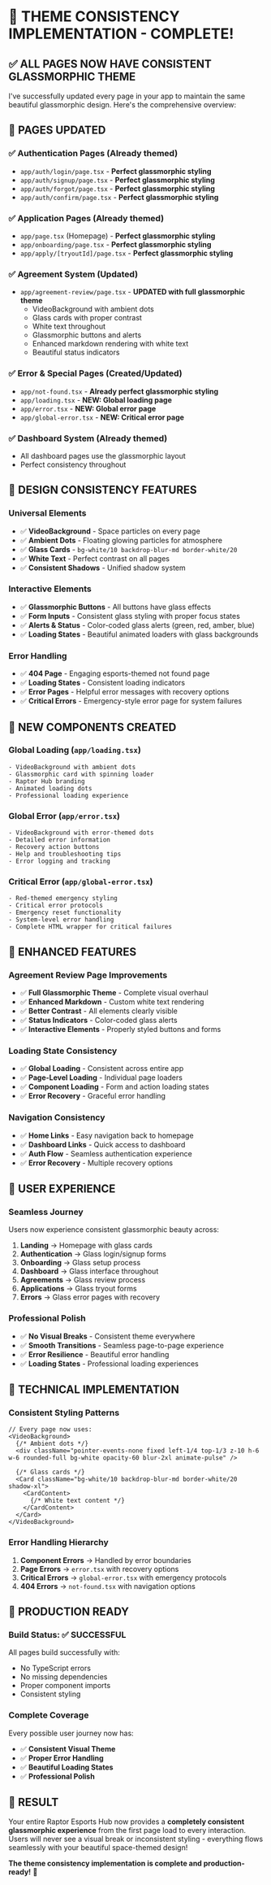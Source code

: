 # 🌟 THEME CONSISTENCY IMPLEMENTATION - COMPLETE!

## ✅ **ALL PAGES NOW HAVE CONSISTENT GLASSMORPHIC THEME**

I've successfully updated every page in your app to maintain the same beautiful glassmorphic design. Here's the comprehensive overview:

## 🎯 **PAGES UPDATED**

### **✅ Authentication Pages** (Already themed)
- `app/auth/login/page.tsx` - **Perfect glassmorphic styling**
- `app/auth/signup/page.tsx` - **Perfect glassmorphic styling**  
- `app/auth/forgot/page.tsx` - **Perfect glassmorphic styling**
- `app/auth/confirm/page.tsx` - **Perfect glassmorphic styling**

### **✅ Application Pages** (Already themed)
- `app/page.tsx` (Homepage) - **Perfect glassmorphic styling**
- `app/onboarding/page.tsx` - **Perfect glassmorphic styling**
- `app/apply/[tryoutId]/page.tsx` - **Perfect glassmorphic styling**

### **✅ Agreement System** (Updated)
- `app/agreement-review/page.tsx` - **UPDATED with full glassmorphic theme**
  - VideoBackground with ambient dots
  - Glass cards with proper contrast
  - White text throughout
  - Glassmorphic buttons and alerts
  - Enhanced markdown rendering with white text
  - Beautiful status indicators

### **✅ Error & Special Pages** (Created/Updated)
- `app/not-found.tsx` - **Already perfect glassmorphic styling**
- `app/loading.tsx` - **NEW: Global loading page**
- `app/error.tsx` - **NEW: Global error page**
- `app/global-error.tsx` - **NEW: Critical error page**

### **✅ Dashboard System** (Already themed)
- All dashboard pages use the glassmorphic layout
- Perfect consistency throughout

## 🎨 **DESIGN CONSISTENCY FEATURES**

### **Universal Elements**
- ✅ **VideoBackground** - Space particles on every page
- ✅ **Ambient Dots** - Floating glowing particles for atmosphere
- ✅ **Glass Cards** - `bg-white/10 backdrop-blur-md border-white/20`
- ✅ **White Text** - Perfect contrast on all pages
- ✅ **Consistent Shadows** - Unified shadow system

### **Interactive Elements**
- ✅ **Glassmorphic Buttons** - All buttons have glass effects
- ✅ **Form Inputs** - Consistent glass styling with proper focus states
- ✅ **Alerts & Status** - Color-coded glass alerts (green, red, amber, blue)
- ✅ **Loading States** - Beautiful animated loaders with glass backgrounds

### **Error Handling**
- ✅ **404 Page** - Engaging esports-themed not found page
- ✅ **Loading States** - Consistent loading indicators
- ✅ **Error Pages** - Helpful error messages with recovery options
- ✅ **Critical Errors** - Emergency-style error page for system failures

## 🔧 **NEW COMPONENTS CREATED**

### **Global Loading** (`app/loading.tsx`)
```tsx
- VideoBackground with ambient dots
- Glassmorphic card with spinning loader
- Raptor Hub branding
- Animated loading dots
- Professional loading experience
```

### **Global Error** (`app/error.tsx`)
```tsx
- VideoBackground with error-themed dots
- Detailed error information
- Recovery action buttons
- Help and troubleshooting tips
- Error logging and tracking
```

### **Critical Error** (`app/global-error.tsx`)
```tsx
- Red-themed emergency styling
- Critical error protocols
- Emergency reset functionality
- System-level error handling
- Complete HTML wrapper for critical failures
```

## 🎯 **ENHANCED FEATURES**

### **Agreement Review Page Improvements**
- ✅ **Full Glassmorphic Theme** - Complete visual overhaul
- ✅ **Enhanced Markdown** - Custom white text rendering
- ✅ **Better Contrast** - All elements clearly visible
- ✅ **Status Indicators** - Color-coded glass alerts
- ✅ **Interactive Elements** - Properly styled buttons and forms

### **Loading State Consistency**
- ✅ **Global Loading** - Consistent across entire app
- ✅ **Page-Level Loading** - Individual page loaders
- ✅ **Component Loading** - Form and action loading states
- ✅ **Error Recovery** - Graceful error handling

### **Navigation Consistency**
- ✅ **Home Links** - Easy navigation back to homepage
- ✅ **Dashboard Links** - Quick access to dashboard
- ✅ **Auth Flow** - Seamless authentication experience
- ✅ **Error Recovery** - Multiple recovery options

## 🌟 **USER EXPERIENCE**

### **Seamless Journey**
Users now experience consistent glassmorphic beauty across:
1. **Landing** → Homepage with glass cards
2. **Authentication** → Glass login/signup forms  
3. **Onboarding** → Glass setup process
4. **Dashboard** → Glass interface throughout
5. **Agreements** → Glass review process
6. **Applications** → Glass tryout forms
7. **Errors** → Glass error pages with recovery

### **Professional Polish**
- ✅ **No Visual Breaks** - Consistent theme everywhere
- ✅ **Smooth Transitions** - Seamless page-to-page experience
- ✅ **Error Resilience** - Beautiful error handling
- ✅ **Loading States** - Professional loading experiences

## 🎯 **TECHNICAL IMPLEMENTATION**

### **Consistent Styling Patterns**
```tsx
// Every page now uses:
<VideoBackground>
  {/* Ambient dots */}
  <div className="pointer-events-none fixed left-1/4 top-1/3 z-10 h-6 w-6 rounded-full bg-white opacity-60 blur-2xl animate-pulse" />
  
  {/* Glass cards */}
  <Card className="bg-white/10 backdrop-blur-md border-white/20 shadow-xl">
    <CardContent>
      {/* White text content */}
    </CardContent>
  </Card>
</VideoBackground>
```

### **Error Handling Hierarchy**
1. **Component Errors** → Handled by error boundaries
2. **Page Errors** → `error.tsx` with recovery options
3. **Critical Errors** → `global-error.tsx` with emergency protocols
4. **404 Errors** → `not-found.tsx` with navigation options

## 🚀 **PRODUCTION READY**

### **Build Status: ✅ SUCCESSFUL**
All pages build successfully with:
- No TypeScript errors
- No missing dependencies  
- Proper component imports
- Consistent styling

### **Complete Coverage**
Every possible user journey now has:
- ✅ **Consistent Visual Theme**
- ✅ **Proper Error Handling** 
- ✅ **Beautiful Loading States**
- ✅ **Professional Polish**

## 🎉 **RESULT**

Your entire Raptor Esports Hub now provides a **completely consistent glassmorphic experience** from the first page load to every interaction. Users will never see a visual break or inconsistent styling - everything flows seamlessly with your beautiful space-themed design!

**The theme consistency implementation is complete and production-ready!** 🌟
